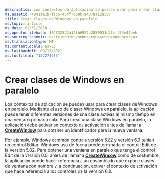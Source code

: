 ```yaml
---
description: Los contextos de aplicación se pueden usar para crear clases de Windows en paralelo.
ms.assetid: 4941ae1b-f9c6-45ff-b39b-a4078a12a58c
title: Crear clases de Windows en paralelo
ms.topic: article
ms.date: 05/31/2018
ms.openlocfilehash: 161732522a12fb6924a2850031d77cff53e44eeb
ms.sourcegitcommit: d75fc10b9f0825bbe5ce5045c90d4045e3c53243
ms.translationtype: MT
ms.contentlocale: es-ES
ms.lasthandoff: 09/13/2021
ms.locfileid: "127271655"
---
```

# <a name="creating-side-by-side-windows-classes"></a>Crear clases de Windows en paralelo

Los contextos de aplicación se pueden usar para crear clases de Windows en paralelo. Mediante el uso de clases Windows en paralelo, la aplicación puede tener diferentes versiones de una clase activas al mismo tiempo en una ventana primaria sola. Para crear una clase Windows en paralelo, la aplicación debe activar un contexto de activación antes de llamar a [**CreateWindow**](/windows/win32/api/winuser/nf-winuser-createwindowa) para obtener un identificador para la nueva ventana.

Por ejemplo, Windows common controls versión 5.82 y versión 6.0 tenían un control Editar. Windows usa de forma predeterminada el control Edit de la versión 5.82. Para obtener una ventana en paralelo que tenga el control Edit de la versión 6.0, antes de llamar a [**CreateWindow**](/windows/win32/api/winuser/nf-winuser-createwindowa) como de costumbre, la aplicación puede hacer referencia a un ensamblado que expone clases de ventana con nombre y, a continuación, activar el contexto de activación que hace referencia a los controles de la versión 6.0.

 

 
